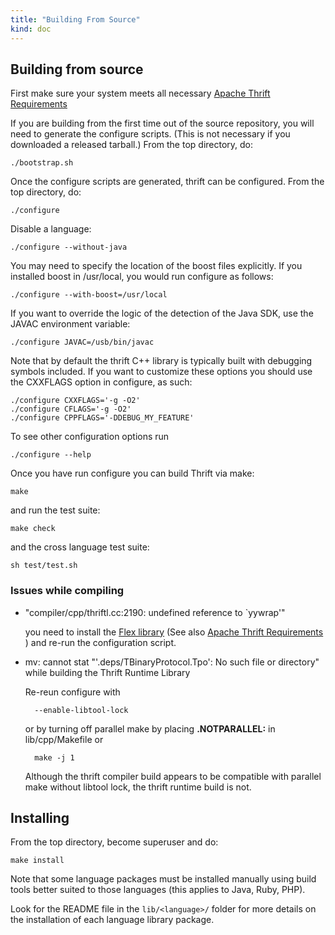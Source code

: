 ```yaml
---
title: "Building From Source"
kind: doc
---
```

## Building from source
First make sure your system meets all necessary [Apache Thrift Requirements](/docs/install)

If you are building from the first time out of the source repository, you will need to generate the configure scripts.  (This is not necessary if you downloaded a released tarball.)  From the top directory, do:

	./bootstrap.sh

Once the configure scripts are generated, thrift can be configured.
From the top directory, do:

	./configure

Disable a language:

	./configure --without-java

You may need to specify the location of the boost files explicitly. If you installed boost in /usr/local, you would run configure as follows:

	./configure --with-boost=/usr/local

If you want to override the logic of the detection of the Java SDK, use the JAVAC environment variable:

	./configure JAVAC=/usb/bin/javac 

Note that by default the thrift C++ library is typically built with debugging symbols included. If you want to customize these options you should use the CXXFLAGS option in configure, as such:

	./configure CXXFLAGS='-g -O2'
	./configure CFLAGS='-g -O2'
	./configure CPPFLAGS='-DDEBUG_MY_FEATURE'

To see other configuration options run

	./configure --help

Once you have run configure you can build Thrift via make:

	make

and run the test suite:

	make check

and the cross language test suite:

	sh test/test.sh

### Issues while compiling

* "compiler/cpp/thriftl.cc:2190: undefined reference to `yywrap'"

	you need to install the [Flex library](https://github.com/westes/flex) (See also [Apache Thrift Requirements](/docs/install) ) and re-run the configuration script.

* mv: cannot stat "'.deps/TBinaryProtocol.Tpo': No such file or directory" while building the Thrift Runtime Library

	Re-reun configure with 
	
		--enable-libtool-lock

	or by turning off parallel make by placing **.NOTPARALLEL:** in lib/cpp/Makefile or

		make -j 1

	Although the thrift compiler build appears to be compatible with parallel make without libtool lock, the thrift runtime build is not.

## Installing

From the top directory, become superuser and do:

	make install

Note that some language packages must be installed manually using build tools
better suited to those languages (this applies to Java, Ruby, PHP).

Look for the README file in the `lib/<language>/` folder for more details on the installation of each language library package.
